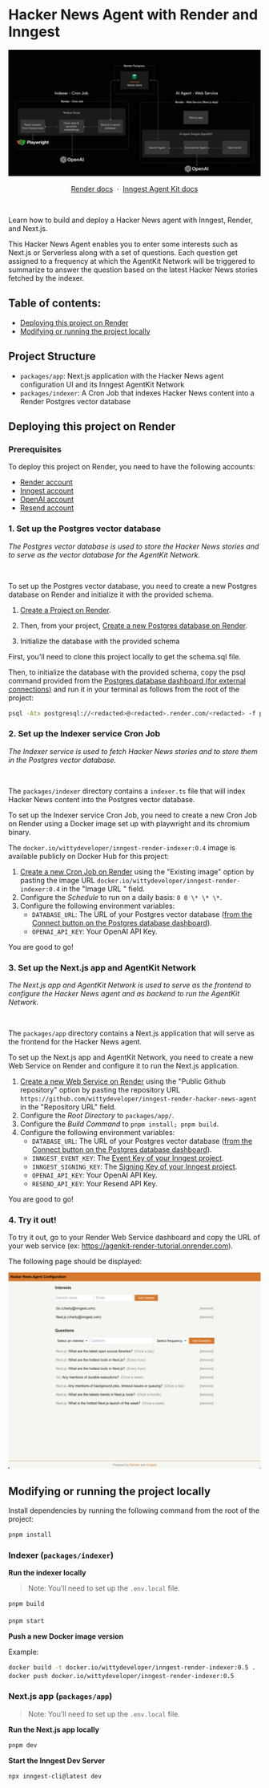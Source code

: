 # Hacker News Agent with Render and Inngest

<p align="center">

![Hacker News Agent](./preview.png)

</p>

<p align="center">
    <a href="https://www.render.com/docs/">Render docs</a>
    <span>&nbsp;·&nbsp;</span>
    <a href="https://agentkit.inngest.com/overview?ref=render-hacker-news-agent-repository">Inngest Agent Kit docs</a>
</p>
<br/>

Learn how to build and deploy a Hacker News agent with Inngest, Render, and Next.js.

This Hacker News Agent enables you to enter some interests such as Next.js or Serverless along with a set of questions. Each question get assigned to a frequency at which the AgentKit Network will be triggered to summarize to answer the question based on the latest Hacker News stories fetched by the indexer.

## Table of contents:

- [Deploying this project on Render](#deploying-this-project-on-render)
- [Modifying or running the project locally](#modifying-or-running-the-project-locally)

## Project Structure

- `packages/app`: Next.js application with the Hacker News agent configuration UI and its Inngest AgentKit Network
- `packages/indexer`: A Cron Job that indexes Hacker News content into a Render Postgres vector database

## Deploying this project on Render

### Prerequisites

To deploy this project on Render, you need to have the following accounts:

- [Render account](https://render.com/)
- [Inngest account](https://inngest.com/?ref=render-hacker-news-agent-repository)
- [OpenAI account](https://platform.openai.com/)
- [Resend account](https://resend.com/)

### 1. Set up the Postgres vector database

_The Postgres vector database is used to store the Hacker News stories and to serve as the vector database for the AgentKit Network._

<br/>

To set up the Postgres vector database, you need to create a new Postgres database on Render and initialize it with the provided schema.

1. [Create a Project on Render](https://render.com/docs/projects#setup).

2. Then, from your project, [Create a new Postgres database on Render](https://render.com/docs/postgresql-creating-connecting#create-your-database).

3. Initialize the database with the provided schema

First, you'll need to clone this project locally to get the schema.sql file.

Then, to initialize the database with the provided schema, copy the psql command provided from the [Postgres database dashboard (for external connections)](https://render.com/docs/postgresql-creating-connecting#external-connections) and run it in your terminal as follows from the root of the project:

```bash
psql -Atx postgresql://<redacted>@<redacted>.render.com/<redacted> -f packages/indexer/schema.sql
```

### 2. Set up the Indexer service Cron Job

_The Indexer service is used to fetch Hacker News stories and to store them in the Postgres vector database._

<br/>

The `packages/indexer` directory contains a `indexer.ts` file that will index Hacker News content into the Postgres vector database.

To set up the Indexer service Cron Job, you need to create a new Cron Job on Render using a Docker image set up with playwright and its chromium binary.

The `docker.io/wittydeveloper/inngest-render-indexer:0.4` image is available publicly on Docker Hub for this project:

1. [Create a new Cron Job on Render](https://render.com/docs/cronjobs#setup) using the "Existing image" option by pasting the image URL `docker.io/wittydeveloper/inngest-render-indexer:0.4` in the "Image URL
   " field.
2. Configure the _Schedule_ to run on a daily basis: `0 0 \* \* \*`.
3. Configure the following environment variables:
   - `DATABASE_URL`: The URL of your Postgres vector database ([from the Connect button on the Postgres database dashboard](https://render.com/docs/postgresql-creating-connecting#external-connections)).
   - `OPENAI_API_KEY`: Your OpenAI API Key.

You are good to go!

### 3. Set up the Next.js app and AgentKit Network

_The Next.js app and AgentKit Network is used to serve as the frontend to configure the Hacker News agent and as backend to run the AgentKit Network._

<br/>

The `packages/app` directory contains a Next.js application that will serve as the frontend for the Hacker News agent.

To set up the Next.js app and AgentKit Network, you need to create a new Web Service on Render and configure it to run the Next.js application.

1. [Create a new Web Service on Render](https://render.com/docs/web-services#deploy-from-github--gitlab--bitbucket) using the "Public Github repository" option by pasting the repository URL `https://github.com/wittydeveloper/inngest-render-hacker-news-agent` in the "Repository URL" field.
2. Configure the _Root Directory_ to `packages/app/`.
3. Configure the _Build Command_ to `pnpm install; pnpm build`.
4. Configure the following environment variables:
   - `DATABASE_URL`: The URL of your Postgres vector database ([from the Connect button on the Postgres database dashboard](https://render.com/docs/postgresql-creating-connecting#external-connections)).
   - `INNGEST_EVENT_KEY`: The [Event Key of your Inngest project](https://www.inngest.com/docs/events/creating-an-event-key?ref=render-hacker-news-agent-repository).
   - `INNGEST_SIGNING_KEY`: The [Signing Key of your Inngest project](https://www.inngest.com/docs/platform/signing-keys?ref=render-hacker-news-agent-repository).
   - `OPENAI_API_KEY`: Your OpenAI API Key.
   - `RESEND_API_KEY`: Your Resend API Key.

You are good to go!

### 4. Try it out!

To try it out, go to your Render Web Service dashboard and copy the URL of your web service (ex: https://agenkit-render-tutorial.onrender.com).

The following page should be displayed:

![Hacker News Agent](./nextjs-app-preview.png)

## Modifying or running the project locally

Install dependencies by running the following command from the root of the project:

```bash
pnpm install
```

### Indexer (`packages/indexer`)

**Run the indexer locally**

> Note: You'll need to set up the `.env.local` file.

```bash
pnpm build

pnpm start
```

**Push a new Docker image version**

Example:

```bash
docker build -t docker.io/wittydeveloper/inngest-render-indexer:0.5 .
docker push docker.io/wittydeveloper/inngest-render-indexer:0.5
```

### Next.js app (`packages/app`)

> Note: You'll need to set up the `.env.local` file.

**Run the Next.js app locally**

```bash
pnpm dev
```

**Start the Inngest Dev Server**

```bash
npx inngest-cli@latest dev
```
